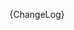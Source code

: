 [//]: # (This file was generated from: doc/templates/CHANGELOG.mdt using the documentation_builder package on: 2021-08-26 12:51:47.147510.)
{ChangeLog}